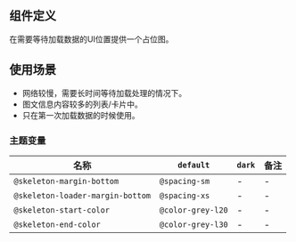 ## 组件定义

在需要等待加载数据的UI位置提供一个占位图。

## 使用场景

- 网络较慢，需要长时间等待加载处理的情况下。
- 图文信息内容较多的列表/卡片中。
- 只在第一次加载数据的时候使用。

### 主题变量

| 名称 | `default` | `dark` | 备注 |
| --- | --- | --- | --- |
| `@skeleton-margin-bottom` | `@spacing-sm` | - | - |
| `@skeleton-loader-margin-bottom` | `@spacing-xs` | - | - |
| `@skeleton-start-color` | `@color-grey-l20` | - | - |
| `@skeleton-end-color` | `@color-grey-l30` | - | - |
